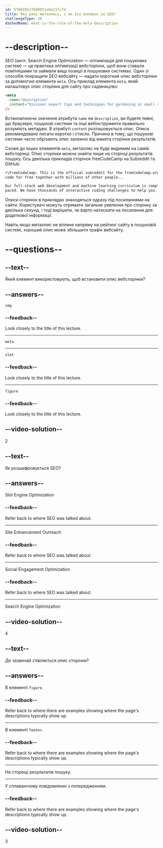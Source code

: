 ```yaml
---
id: 67083952f800051a8a21fcfd
title: Яка роль метаопису, і як він впливає на SEO?
challengeType: 19
dashedName: what-is-the-role-of-the-meta-description
---
```


# --description--

SEO (англ. Search Engine Optimization — оптимізація для пошукових систем) — це практика оптимізації вебсторінок, щоб вони ставали помітнішими та займали вищі позиції в пошукових системах. Один зі способів покращити SEO вебсайту — надати короткий опис вебсторінки за допомогою елемента `meta`. Ось приклад елемента `meta`, який налаштовує опис сторінки для сайту про садівництво:

```html
<meta
  name="description"
  content="Discover expert tips and techniques for gardening in small spaces, choosing the right plants, and maintaining a thriving garden."
/>
```

Встановлюючи значення атрибута `name` на `description`, ви будете певні, що браузери, пошукові системи та інші вебінструменти правильно розуміють метадані. В атрибуті `content` розташовується опис. Описи рекомендовано писати коротко і стисло. Причина в тому, що пошукові системи часто обрізають опис залежно від макета сторінки результатів.

Схоже до інших елементів `meta`, метаопис не буде видимим на самій вебсторінці. Опис сторінки можна знайти лише на сторінці результатів пошуку. Ось декілька прикладів сторінок freeCodeCamp на Subreddit та GitHub:

```sh
r\FreeCodeCamp: This is the official subreddit for the freeCodeCamp.org community. Learn to
code for free together with millions of other people...
```

```sh
Our full-stack web development and machine learning curriculum is completely free and self-
paced. We have thousands of interactive coding challenges to help you...
```

Описи сторінок в прикладах знаходяться одразу під посиланнями на сайти. Користувачі можуть отримати загальне уявлення про сторінку за декілька секунд, і тоді вирішити, чи варто натискати на посилання для додаткової інформації.

Навіть якщо метаопис не вплине напряму на рейтинг сайту в пошуковій системі, хороший опис може збільшити трафік вебсайту.

# --questions--

## --text--

Який елемент використовують, щоб встановити опис вебсторінки?

## --answers--

`img`

### --feedback--

Look closely to the title of this lecture.

---

`meta`

---

`slot`

### --feedback--

Look closely to the title of this lecture.

---

`figure`

### --feedback--

Look closely to the title of this lecture.

## --video-solution--

2

## --text--

Як розшифровується SEO?

## --answers--

Slot Engine Optimization

### --feedback--

Refer back to where SEO was talked about.

---

Site Enhancement Outreach

### --feedback--

Refer back to where SEO was talked about.

---

Social Engagement Optimization

### --feedback--

Refer back to where SEO was talked about.

---

Search Engine Optimization

## --video-solution--

4

## --text--

Де зазвичай з’являється опис сторінки?

## --answers--

В елементі `figure`.

### --feedback--

Refer back to where there are examples showing where the page's descriptions typically show up.

---

В елементі `footer`.

### --feedback--

Refer back to where there are examples showing where the page's descriptions typically show up.

---

На сторінці результатів пошуку.

---

У спливаючому повідомленні з попередженням.

### --feedback--

Refer back to where there are examples showing where the page's descriptions typically show up.

## --video-solution--

3
